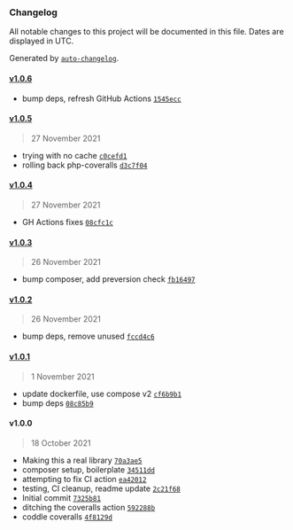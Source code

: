 ### Changelog

All notable changes to this project will be documented in this file. Dates are displayed in UTC.

Generated by [`auto-changelog`](https://github.com/CookPete/auto-changelog).

#### [v1.0.6](https://github.com/ideasonpurpose/wp-admin-separators/compare/v1.0.5...v1.0.6)

- bump deps, refresh GitHub Actions [`1545ecc`](https://github.com/ideasonpurpose/wp-admin-separators/commit/1545eccc10214fdb01a31480f680323aa7bcbb87)

#### [v1.0.5](https://github.com/ideasonpurpose/wp-admin-separators/compare/v1.0.4...v1.0.5)

> 27 November 2021

- trying with no cache [`c0cefd1`](https://github.com/ideasonpurpose/wp-admin-separators/commit/c0cefd1db5ec2750b2c12b34b07fa4732c4e65eb)
- rolling back php-coveralls [`d3c7f04`](https://github.com/ideasonpurpose/wp-admin-separators/commit/d3c7f04b56af734d35e1f778b0d1394e8b6ddee7)

#### [v1.0.4](https://github.com/ideasonpurpose/wp-admin-separators/compare/v1.0.3...v1.0.4)

> 27 November 2021

- GH Actions fixes [`08cfc1c`](https://github.com/ideasonpurpose/wp-admin-separators/commit/08cfc1c0ec3296828fee4fe6a536ecb54f72a235)

#### [v1.0.3](https://github.com/ideasonpurpose/wp-admin-separators/compare/v1.0.2...v1.0.3)

> 26 November 2021

- bump composer, add preversion check [`fb16497`](https://github.com/ideasonpurpose/wp-admin-separators/commit/fb16497f66154a6f8c523cdbbf5d32b1f6bb0094)

#### [v1.0.2](https://github.com/ideasonpurpose/wp-admin-separators/compare/v1.0.1...v1.0.2)

> 26 November 2021

- bump deps, remove unused [`fccd4c6`](https://github.com/ideasonpurpose/wp-admin-separators/commit/fccd4c6d596d332d6bcb511d91f5b97801c27064)

#### [v1.0.1](https://github.com/ideasonpurpose/wp-admin-separators/compare/v1.0.0...v1.0.1)

> 1 November 2021

- update dockerfile, use compose v2 [`cf6b9b1`](https://github.com/ideasonpurpose/wp-admin-separators/commit/cf6b9b1c6fddf8beda9481182e8db25ff93c6c66)
- bump deps [`08c85b9`](https://github.com/ideasonpurpose/wp-admin-separators/commit/08c85b9e7bec36058aea4ebe8d2285a430a49116)

#### v1.0.0

> 18 October 2021

- Making this a real library [`70a3ae5`](https://github.com/ideasonpurpose/wp-admin-separators/commit/70a3ae520699627801dad7f400b311e0c165edf6)
- composer setup, boilerplate [`34511dd`](https://github.com/ideasonpurpose/wp-admin-separators/commit/34511ddf5da7d49f76a6656686e7624e843ce525)
- attempting to fix CI action [`ea42012`](https://github.com/ideasonpurpose/wp-admin-separators/commit/ea420128f752cee72eccf858c98c83ea7e051aae)
- testing, CI cleanup, readme update [`2c21f68`](https://github.com/ideasonpurpose/wp-admin-separators/commit/2c21f68fd70cad578d869975c3edde191ec6c0c2)
- Initial commit [`7325b81`](https://github.com/ideasonpurpose/wp-admin-separators/commit/7325b81218c9baf236ababbc5d017a04b72c5c4b)
- ditching the coveralls action [`592288b`](https://github.com/ideasonpurpose/wp-admin-separators/commit/592288be31d381a8ad90de992510191a71c8b12a)
- coddle coveralls [`4f8129d`](https://github.com/ideasonpurpose/wp-admin-separators/commit/4f8129dd512dd65e9e26a75a29745380f3de312f)
